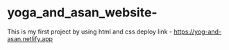 # yoga_and_asan_website-
This is my first project by using html and css 
deploy link - https://yog-and-asan.netlify.app

